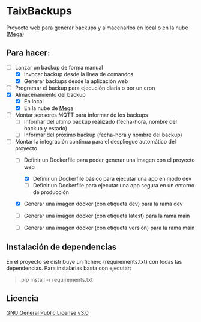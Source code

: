 # TaixBackups
Proyecto web para generar backups y almacenarlos en local o en la nube ([Mega](https://mega.io/))


## Para hacer:
- [ ] Lanzar un backup de forma manual
  - [x] Invocar backup desde la línea de comandos
  - [x] Generar backups desde la aplicación web
- [ ] Programar el backup para ejecución diaria o por un cron
- [x] Almacenamiento del backup
  - [x] En local
  - [x] En la nube de [Mega](https://mega.io/)
- [ ] Montar sensores MQTT para informar de los backups
  - [ ] Informar del último backup realizado (fecha-hora, nombre del backup y estado)
  - [ ] Informar del próximo backup (fecha-hora y nombre del backup)
- [ ] Montar la integración continua para el despliegue automático del proyecto
  - [ ] Definir un Dockerfile para poder generar una imagen con el proyecto web
    - [x] Definir un Dockerfile básico para ejecutar una app en modo dev
    - [ ] Definir un Dockerfile para ejecutar una app segura en un entorno de producción
  - [x] Generar una imagen docker (con etiqueta dev) para la rama dev
  - [ ] Generar una imagen docker (con etiqueta latest) para la rama main
  - [ ] Generar una imagen docker (con etiqueta versión) para la rama main


## Instalación de dependencias
En el proyecto se distribuye un fichero (requirements.txt) con todas las dependencias. Para instalarlas
basta con ejecutar:
> pip install -r requirements.txt

## Licencia
[GNU General Public License v3.0](https://github.com/TaixMiguel/TaixBackups/blob/main/LICENSE)
